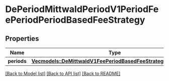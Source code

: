 # DePeriodMittwaldPeriodV1PeriodFeePeriodPeriodBasedFeeStrategy

## Properties

Name | Type | Description | Notes
------------ | ------------- | ------------- | -------------
**periods** | [**Vec<models::DeMittwaldV1FeePeriodBasedFeeStrategyPeriodsInner>**](de_mittwald_v1_fee_PeriodBasedFeeStrategy_periods_inner.md) |  | 

[[Back to Model list]](../README.md#documentation-for-models) [[Back to API list]](../README.md#documentation-for-api-endpoints) [[Back to README]](../README.md)


